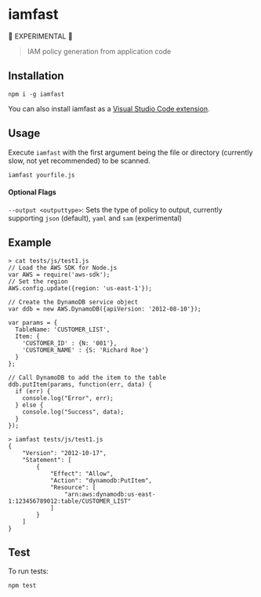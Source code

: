 # iamfast

:construction: EXPERIMENTAL :construction:

> IAM policy generation from application code

## Installation

```
npm i -g iamfast
```

You can also install iamfast as a [Visual Studio Code extension](https://marketplace.visualstudio.com/items?itemName=iann0036.iamfast).

## Usage

Execute `iamfast` with the first argument being the file or directory (currently slow, not yet recommended) to be scanned.

```
iamfast yourfile.js
```

#### Optional Flags

`--output <outputtype>`: Sets the type of policy to output, currently supporting `json` (default), `yaml` and `sam` (experimental)

## Example

```
> cat tests/js/test1.js
// Load the AWS SDK for Node.js
var AWS = require('aws-sdk');
// Set the region 
AWS.config.update({region: 'us-east-1'});

// Create the DynamoDB service object
var ddb = new AWS.DynamoDB({apiVersion: '2012-08-10'});

var params = {
  TableName: 'CUSTOMER_LIST',
  Item: {
    'CUSTOMER_ID' : {N: '001'},
    'CUSTOMER_NAME' : {S: 'Richard Roe'}
  }
};

// Call DynamoDB to add the item to the table
ddb.putItem(params, function(err, data) {
  if (err) {
    console.log("Error", err);
  } else {
    console.log("Success", data);
  }
});
```

```
> iamfast tests/js/test1.js
{
    "Version": "2012-10-17",
    "Statement": [
        {
            "Effect": "Allow",
            "Action": "dynamodb:PutItem",
            "Resource": [
                "arn:aws:dynamodb:us-east-1:123456789012:table/CUSTOMER_LIST"
            ]
        }
    ]
}
```

## Test

To run tests:

```node
npm test
```
